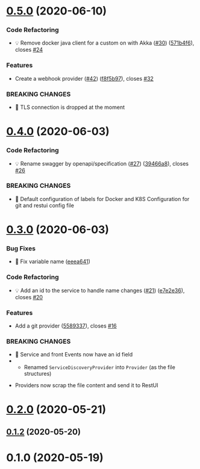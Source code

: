 # [0.5.0](https://github.com/MaethorNaur/restui/compare/v0.4.0...v0.5.0) (2020-06-10)


### Code Refactoring

* 💡 Remove docker java client for a custom on with Akka ([#30](https://github.com/MaethorNaur/restui/issues/30)) ([571b4f6](https://github.com/MaethorNaur/restui/commit/571b4f6f3fcb605585d8b644a14e1a63145ee56c)), closes [#24](https://github.com/MaethorNaur/restui/issues/24)


### Features

* Create a webhook provider ([#42](https://github.com/MaethorNaur/restui/issues/42)) ([f8f5b97](https://github.com/MaethorNaur/restui/commit/f8f5b9799075a62822bf2556697139e48d13f556)), closes [#32](https://github.com/MaethorNaur/restui/issues/32)


### BREAKING CHANGES

* 🧨 TLS connection is dropped at the moment



# [0.4.0](https://github.com/MaethorNaur/restui/compare/v0.3.0...v0.4.0) (2020-06-03)


### Code Refactoring

* 💡 Rename swagger by openapi/specification ([#27](https://github.com/MaethorNaur/restui/issues/27)) ([39466a8](https://github.com/MaethorNaur/restui/commit/39466a891f9b29b7d27fbf96a835f16cabf6fd5d)), closes [#26](https://github.com/MaethorNaur/restui/issues/26)


### BREAKING CHANGES

* 🧨 Default configuration of labels for Docker and K8S
Configuration for git and restui config file



# [0.3.0](https://github.com/MaethorNaur/restui/compare/v0.2.0...v0.3.0) (2020-06-03)


### Bug Fixes

* 🐛 Fix variable name ([eeea641](https://github.com/MaethorNaur/restui/commit/eeea6415071f4827bab038c74e6c5051d68f2576))


### Code Refactoring

* 💡 Add an id to the service to handle name changes ([#21](https://github.com/MaethorNaur/restui/issues/21)) ([e7e2e36](https://github.com/MaethorNaur/restui/commit/e7e2e3655ef9944dd3fdfa7752a3c8dcd18391a0)), closes [#20](https://github.com/MaethorNaur/restui/issues/20)


### Features

* Add a git provider ([5589337](https://github.com/MaethorNaur/restui/commit/5589337699f0cb3dac21cf71e0facc8f832f674f)), closes [#16](https://github.com/MaethorNaur/restui/issues/16)


### BREAKING CHANGES

* 🧨 Service and front Events now have an id field
* - Renamed `ServiceDiscoveryProvider` into `Provider` (as the file structures)
- Providers now scrap the file content and send it to RestUI



# [0.2.0](https://github.com/MaethorNaur/restui/compare/v0.1.2...v0.2.0) (2020-05-21)



## [0.1.2](https://github.com/MaethorNaur/restui/compare/v0.1.0...v0.1.2) (2020-05-20)



# 0.1.0 (2020-05-19)



